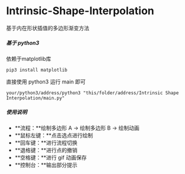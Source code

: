 # Intrinsic-Shape-Interpolation

基于内在形状插值的多边形渐变方法

##### 基于 python3

依赖于matplotlib库

```shell
pip3 install matplotlib
```

直接使用 python3 运行 main 即可

```shell
your/python3/address/python3 "this/folder/address/Intrinsic Shape Interpolation/main.py"
```

##### 使用说明

- **流程：**绘制多边形 A -> 绘制多边形 B -> 绘制动画
- **鼠标左键：**点击选点进行绘制
- **回车键：**进行流程切换
- **退格键：**进行点的撤销
- **空格键：**进行 gif 动画保存
- **控制台：**输出部分提示
